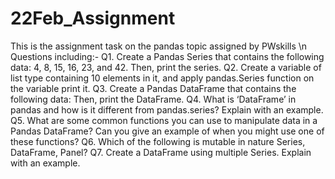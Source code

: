 # 22Feb_Assignment
This is the assignment task on the pandas topic assigned by PWskills \n
Questions including:-
Q1. Create a Pandas Series that contains the following data: 4, 8, 15, 16, 23, and 42. Then, print the series.
Q2. Create a variable of list type containing 10 elements in it, and apply pandas.Series function on the
variable print it.
Q3. Create a Pandas DataFrame that contains the following data:
Then, print the DataFrame.
Q4. What is ‘DataFrame’ in pandas and how is it different from pandas.series? Explain with an example.
Q5. What are some common functions you can use to manipulate data in a Pandas DataFrame? Can
you give an example of when you might use one of these functions?
Q6. Which of the following is mutable in nature Series, DataFrame, Panel?
Q7. Create a DataFrame using multiple Series. Explain with an example.



